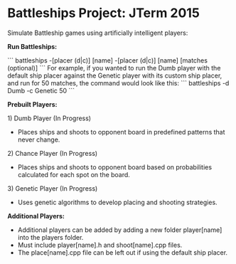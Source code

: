 # Battleships Project: JTerm 2015
Simulate Battleship games using artificially intelligent players:

<p><strong>Run Battleships:</strong></p>
```
   battleships -[placer (d|c)] [name] -[placer (d|c)] [name] [matches (optional)]
```
   For example, if you wanted to run the Dumb player with the default ship placer against the Genetic player with its custom ship placer, and run for 50 matches, the command would look like this:
```
   battleships -d Dumb -c Genetic 50
```

<p><strong>Prebuilt Players:</strong></p>
1) Dumb Player (In Progress)
<ul>
   <li>Places ships and shoots to opponent board in predefined patterns that never change.</li>
</ul>
2) Chance Player (In Progress)
<ul>
   <li>Places ships and shoots to opponent board based on probabilities calculated for each spot on the board.</li>
</ul>
3) Genetic Player (In Progress)
<ul>
   <li>Uses genetic algorithms to develop placing and shooting strategies.</li>
</ul>

<p><strong>Additional Players:</strong></p>
<ul>
   <li>
      Additional players can be added by adding a new folder player[name] into the players folder.
   </li>
   <li>
      Must include player[name].h and shoot[name].cpp files.
   </li>
   <li>
      The place[name].cpp file can be left out if using the default ship placer.
   </li>
</ul>
